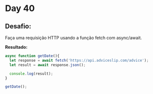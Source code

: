 # Day 40


## Desafio:

Faça uma requisição HTTP usando a função fetch com async/await.

**Resultado:**

```javascript
async function getDate(){
  let response = await fetch('https://api.adviceslip.com/advice');
  let result = await response.json();

  console.log(result);
}

getDate();
